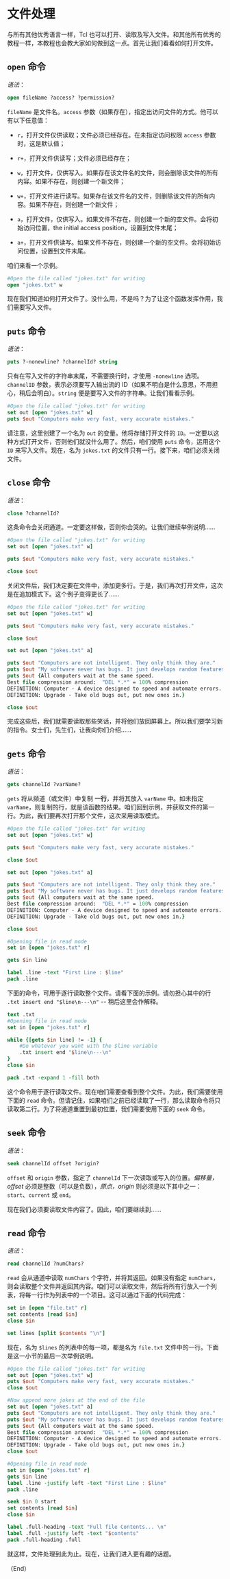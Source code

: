# 文件处理

与所有其他优秀语言一样，Tcl 也可以打开、读取及写入文件。和其他所有优秀的教程一样，本教程也会教大家如何做到这一点。首先让我们看看如何打开文件。


## `open` 命令

*语法*：

```tcl
open fileName ?access? ?permission?
```

`fileName` 是文件名。`access` 参数（如果存在），指定出访问文件的方式。他可以有以下任意值：

- `r`，打开文件仅供读取；文件必须已经存在。在未指定访问权限 `access` 参数时，这是默认值；

- `r+`，打开文件供读写；文件必须已经存在；

- `w`，打开文件，仅供写入。如果存在该文件名的文件，则会删除该文件的所有内容。如果不存在，则创建一个新文件；

- `w+`，打开文件进行读写。如果存在该文件名的文件，则删除该文件的所有内容。如果不存在，则创建一个新文件；

- `a`，打开文件，仅供写入。如果文件不存在，则创建一个新的空文件。会将初始访问位置，the initial access position，设置到文件末尾；

- `a+`，打开文件供读写。如果文件不存在，则创建一个新的空文件。会将初始访问位置，设置到文件末尾。


咱们来看一个示例。


```tcl
#Open the file called "jokes.txt" for writing
open "jokes.txt" w
```

现在我们知道如何打开文件了。没什么用，不是吗？为了让这个函数发挥作用，我们需要写入文件。


## `puts` 命令

*语法*：

```tcl
puts ?-nonewline? ?channelId? string
```

只有在写入文件的字符串末尾，不需要换行时，才使用 `-nonewline` 选项。`channelID` 参数，表示必须要写入输出流的 ID（如果不明白是什么意思，不用担心，稍后会明白）。`string` 便是要写入文件的字符串。让我们看看示例。


```tcl
#Open the file called "jokes.txt" for writing
set out [open "jokes.txt" w]
puts $out "Computers make very fast, very accurate mistakes."
```

请注意，这里创建了一个名为 `out` 的变量。他将存储打开文件的 `ID`。一定要以这种方式打开文件，否则他们就没什么用了。然后，咱们使用 `puts` 命令，运用这个 `ID` 来写入文件。现在，名为 `jokes.txt` 的文件只有一行。接下来，咱们必须关闭文件。


## `close` 命令

*语法*：

```tcl
close ?channelId?
```

这条命令会关闭通道。一定要这样做，否则你会哭的。让我们继续举例说明......


```tcl
#Open the file called "jokes.txt" for writing
set out [open "jokes.txt" w]

puts $out "Computers make very fast, very accurate mistakes."

close $out
```

关闭文件后，我们决定要在文件中，添加更多行。于是，我们再次打开文件，这次是在追加模式下。这个例子变得更长了......


```tcl
#Open the file called "jokes.txt" for writing
set out [open "jokes.txt" w]

puts $out "Computers make very fast, very accurate mistakes."

close $out

set out [open "jokes.txt" a]

puts $out "Computers are not intelligent. They only think they are."
puts $out "My software never has bugs. It just develops random features."
puts $out {All computers wait at the same speed.
Best file compression around:  "DEL *.*" = 100% compression
DEFINITION: Computer - A device designed to speed and automate errors.
DEFINITION: Upgrade - Take old bugs out, put new ones in.}

close $out
```

完成这些后，我们就需要读取那些笑话，并将他们放回屏幕上。所以我们要学习新的指令。女士们，先生们，让我向你们介绍......


## `gets` 命令


*语法*：

```tcl
gets channelId ?varName?
```


`gets` 将从频道（或文件）中复制 **一行**，并将其放入 `varName` 中。如未指定 `varName`，则复制的行，就是该函数的结果。咱们回到示例，并获取文件的第一行。为此，我们要再次打开那个文件，这次采用读取模式。


```tcl
#Open the file called "jokes.txt" for writing
set out [open "jokes.txt" w]

puts $out "Computers make very fast, very accurate mistakes."

close $out

set out [open "jokes.txt" a]

puts $out "Computers are not intelligent. They only think they are."
puts $out "My software never has bugs. It just develops random features."
puts $out {All computers wait at the same speed.
Best file compression around:  "DEL *.*" = 100% compression
DEFINITION: Computer - A device designed to speed and automate errors.
DEFINITION: Upgrade - Take old bugs out, put new ones in.}

close $out

#Opening file in read mode
set in [open "jokes.txt" r]

gets $in line

label .line -text "First Line : $line"
pack .line
```


下面的命令，可用于逐行读取整个文件。请看下面的示例。请勿担心其中的行 `.txt insert end "$line\n---\n"` -- 稍后这里会作解释。


```tcl
text .txt
#Opening file in read mode
set in [open "jokes.txt" r]

while {[gets $in line] != -1} {
    #Do whatever you want with the $line variable
    .txt insert end "$line\n---\n"
}
close $in

pack .txt -expand 1 -fill both
```

这个命令用于逐行读取文件。现在咱们需要查看到整个文件。为此，我们需要使用下面的 `read` 命令。但请记住，如果咱们之前已经读取了一行，那么读取命令将只读取第二行。为了将通道重置到最初位置，我们需要使用下面的 `seek` 命令。


## `seek` 命令

*语法*：

```tcl
seek channelId offset ?origin?
```

`offset` 和 `origin` 参数，指定了 `channelId` 下一次读取或写入的位置。*偏移量，offset* 必须是整数（可以是负数），*原点，origin* 则必须是以下其中之一：`start`、`current` 或 `end`。

现在我们必须要读取文件内容了。因此，咱们要继续到......


## `read` 命令


*语法*：

```tcl
read channelId ?numChars?
```

`read` 会从通道中读取 `numChars` 个字符，并将其返回。如果没有指定 `numChars`，则会读取整个文件并返回其内容。咱们可以读取文件，然后将所有行放入一个列表，将每一行作为列表中的一个项目。这可以通过下面的代码完成：


```tcl
set in [open "file.txt" r]
set contents [read $in]
close $in

set lines [split $contents "\n"]
```

现在，名为 `$lines` 的列表中的每一项，都是名为 `file.txt` 文件中的一行。下面是这一小节的最后一次举例说明。


```tcl
#Open the file called "jokes.txt" for writing
set out [open "jokes.txt" w]
puts $out "Computers make very fast, very accurate mistakes."
close $out

#Now append more jokes at the end of the file
set out [open "jokes.txt" a]
puts $out "Computers are not intelligent. They only think they are."
puts $out "My software never has bugs. It just develops random features."
puts $out {All computers wait at the same speed.
Best file compression around:  "DEL *.*" = 100% compression
DEFINITION: Computer - A device designed to speed and automate errors.
DEFINITION: Upgrade - Take old bugs out, put new ones in.}
close $out

#Opening file in read mode
set in [open "jokes.txt" r]
gets $in line
label .line -justify left -text "First Line : $line"
pack .line

seek $in 0 start
set contents [read $in]
close $in

label .full-heading -text "Full file Contents... \n"
label .full -justify left -text "$contents"
pack .full-heading .full
```

就这样，文件处理到此为止。现在，让我们进入更有趣的话题。


（End）


